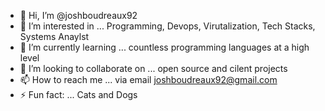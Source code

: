 - 👋 Hi, I’m @joshboudreaux92
- 👀 I’m interested in ... Programming, Devops, Virutalization, Tech Stacks, Systems Anaylst
- 🌱 I’m currently learning ... countless programming languages at a high level
- 💞️ I’m looking to collaborate on ... open source and cilent projects
- 📫 How to reach me ... via email joshboudreaux92@gmail.com
- ⚡ Fun fact: ... Cats and Dogs

<!---
joshboudreaux92/joshboudreaux92 is a ✨ special ✨ repository because its `README.md` (this file) appears on your GitHub profile.
You can click the Preview link to take a look at your changes.
--->
